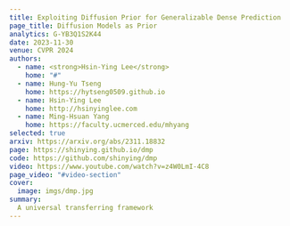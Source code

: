 ```yaml
---
title: Exploiting Diffusion Prior for Generalizable Dense Prediction
page_title: Diffusion Models as Prior
analytics: G-YB3Q1S2K44
date: 2023-11-30
venue: CVPR 2024
authors:
  - name: <strong>Hsin-Ying Lee</strong>
    home: "#"
  - name: Hung-Yu Tseng
    home: https://hytseng0509.github.io
  - name: Hsin-Ying Lee
    home: http://hsinyinglee.com
  - name: Ming-Hsuan Yang
    home: https://faculty.ucmerced.edu/mhyang
selected: true
arxiv: https://arxiv.org/abs/2311.18832
page: https://shinying.github.io/dmp
code: https://github.com/shinying/dmp
video: https://www.youtube.com/watch?v=z4W0LmI-4C8
page_video: "#video-section"
cover:
  image: imgs/dmp.jpg
summary:
  A universal transferring framework
---
```

